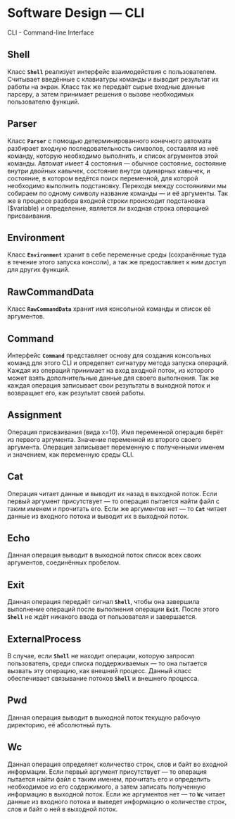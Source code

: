 # Software Design — CLI
CLI - Command-line Interface

## Shell
Класс **`Shell`** реализует интерфейс взаимодействия с пользователем. Считывает введённые с клавиатуры команды и выводит результат их работы на экран.
Класс так же передаёт сырые входные данные парсеру, а затем принимает решения о вызове необходимых пользователю функций.

## Parser
Класс **`Parser`** с помощью детерминированного конечного автомата разбирает входную последовательность символов, составляя из неё команду, которую необходимо выполнить, и список агрументов этой команды.
Автомат имеет 4 состояния — обычное состояние, состояние внутри двойных кавычек, состояние внутри одинарных кавычек, и состояние, в котором ведётся поиск переменной, для которой необходимо выполнить подстановку.
Переходя между состояниями мы собираем по одному символу название команды — и её аргументы.
Так же в процессе разбора входной строки происходит подстановка ($variable) и определение, является ли входная строка операцией присваивания.

## Environment
Класс **`Environment`** хранит в себе переменные среды (сохранённые туда в течение этого запуска консоли),
а так же предоставляет к ним доступ для других функций.

## RawCommandData
Класс **`RawCommandData`** хранит имя консольной команды и список её аргументов.

## Command
Интерфейс **`Сommand`** представляет основу для создания консольных команд для этого CLI и определяет сигнатуру метода запуска операций.
Каждая из операций принимает на вход входной поток, из которого может взять дополнительные данные для своего выполнения.
Так же каждая операция записывает свои результаты в выходной поток и возвращает его, как результат своей работы.

## Assignment
Операция присваивания (вида x=10). Имя переменной операция берёт из первого аргумента. Значение переменной из второго своего аргумента.
Операция записывает переменную с полученными именем и значением, как переменную среды CLI.

## Cat
Операция читает данные и выводит их назад в выходной поток.
Если первый аргумент присутствует — то операция пытается найти файл с таким именем и прочитать его.
Если же аргументов нет — то **`Сat`** читает данные из входного потока и выводит их в выходной поток.

## Echo
Данная операция выводит в выходной поток список всех своих аргументов, соединённых пробелом.

## Exit
Данная операция передаёт сигнал **`Shell`**, чтобы она завершила выполнение операций после выполнения операции **`Exit`**.
После этого **`Shell`** не ждёт никакого ввода от пользователя и завершается.

## ExternalProcess
В случае, если **`Shell`** не находит операции, которую запросил пользователь, среди списка поддерживаемых — то она пытается вызвать эту операцию, как внешний процесс.
Данный класс обеспечивает связывание потоков **`Shell`** и внешнего процесса.

## Pwd
Данная операция выводит в выходной поток текущую рабочую директорию, её абсолютный путь.

## Wc
Данная операция определяет количество строк, слов и байт во входной информации.
Если первый аргумент присутствует — то операция пытается найти файл с таким именем, прочитать его и определить необходимое из его содержимого, а затем записать полученную информацию в выходной поток.
Если же аргументов нет — то **`Wc`** читает данные из входного потока и выведет информацию о количестве строк, слов и байт о ней в выходной поток.
